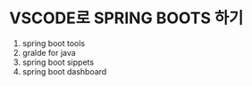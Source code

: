 # VSCODE로 SPRING BOOTS 하기
1. spring boot tools
2. gralde for java
3. spring boot sippets
4. spring boot dashboard
